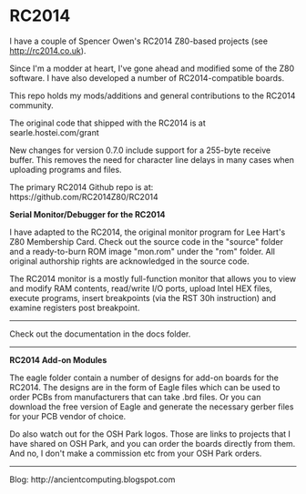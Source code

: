 # RC2014
I have a couple of Spencer Owen's RC2014 Z80-based projects (see http://rc2014.co.uk).
<p>
Since I'm a modder at heart, I've gone ahead and modified some of the Z80 software. I have also developed a number of RC2014-compatible boards.
<p>
This repo holds my mods/additions and general contributions to the RC2014 community.
<p>
The original code that shipped with the RC2014 is at searle.hostei.com/grant
<p>
New changes for version 0.7.0 include support for a 255-byte receive buffer. This removes the need for character line delays in many cases when uploading programs and files.
<p>
The primary RC2014 Github repo is at: https://github.com/RC2014Z80/RC2014
<p>
<b>Serial Monitor/Debugger for the RC2014</b>
<p>
I have adapted to the RC2014, the original monitor program for Lee Hart's Z80 Membership Card. Check out the source code in the "source" folder and a ready-to-burn ROM image "mon.rom" under the "rom" folder. All original authorship rights are acknowledged in the source code.
<p>
The RC2014 monitor is a mostly full-function monitor that allows you to view and modify RAM contents, read/write I/O ports, upload Intel HEX files, execute programs, insert breakpoints (via the RST 30h instruction) and examine registers post breakpoint.
<p>
<hr>
<p>
Check out the documentation in the docs folder.
<p>
<hr>
<p>
<b>RC2014 Add-on Modules</b>
<p>
The eagle folder contain a number of designs for add-on boards for the RC2014. The designs are in the form of Eagle files which can be used to order PCBs from manufacturers that can take .brd files. Or you can download the free version of Eagle and generate the necessary gerber files for your PCB vendor of choice.
<p>
Do also watch out for the OSH Park logos. Those are links to projects that I have shared on OSH Park, and you can order the boards directly from them. And no, I don't make a commission etc from your OSH Park orders.
<p>
<hr>
<p>
Blog: http://ancientcomputing.blogspot.com

